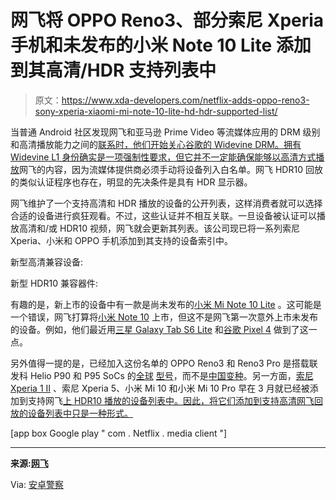 # 网飞将 OPPO Reno3、部分索尼 Xperia 手机和未发布的小米 Note 10 Lite 添加到其高清/HDR 支持列表中

> 原文：<https://www.xda-developers.com/netflix-adds-oppo-reno3-sony-xperia-xiaomi-mi-note-10-lite-hd-hdr-supported-list/>

当普通 Android 社区发现网飞和亚马逊 Prime Video 等流媒体应用的 DRM 级别和高清播放能力之间的[联系时，他们开始关心谷歌的 Widevine DRM。拥有 Widevine L1 身份确实是一项强制性要求，但它并不一定能确保](https://www.xda-developers.com/android-netflix-hd-amazon-prime-video-hd-drm/)[能够以高清方式播放](https://www.xda-developers.com/xiaomi-poco-f1-widevine-l1-miui-beta/)网飞的内容，因为流媒体提供商必须手动将设备列入白名单。网飞 HDR10 回放的类似认证程序也存在，明显的先决条件是具有 HDR 显示器。

网飞维护了一个支持高清和 HDR 播放的设备的公开列表，这样消费者就可以选择合适的设备进行疯狂观看。不过，这些认证并不相互关联。一旦设备被认证可以播放高清和/或 HDR10 视频，网飞就会更新其列表。该公司现已将一系列索尼 Xperia、小米和 OPPO 手机添加到其支持的设备索引中。

新型高清兼容设备:

新型 HDR10 兼容器件:

有趣的是，新上市的设备中有一款是尚未发布的[小米 Mi Note 10 Lite](https://www.xda-developers.com/possible-xiaomi-mi-note-10-lite-fcc-certified-snapdragon-730g-penta-cameras/) 。这可能是一个错误，网飞打算将[小米 Note 10](https://forum.xda-developers.com/mi-note-10) 上市，但这不是网飞第一次意外上市未发布的设备。例如，他们最近用[三星 Galaxy Tab S6 Lite](https://www.xda-developers.com/netflix-hdr-samsung-galaxy-s20-more-phones/) 和[谷歌 Pixel 4](https://www.xda-developers.com/netflix-certifies-pixel-4-hd-hdr10-video-playback/) 做到了这一点。

另外值得一提的是，已经加入这份名单的 OPPO Reno3 和 Reno3 Pro 是搭载联发科 Helio P90 和 P95 SoCs 的[全球](https://www.xda-developers.com/oppo-reno3-launches-internationally-with-the-mediatek-helio-p90/) [型号](https://www.xda-developers.com/oppo-reno3-pro-international-launch-dual-front-cameras-quad-rear-cameras-mediatek-helio-p95/)，而不是[中国变种](https://www.xda-developers.com/oppo-reno3-pro-5g-quad-rear-camera-china-launch/)。另一方面，[索尼 Xperia 1 II](https://www.xda-developers.com/sony-xperia-1-ii-xperia-10-ii-xperia-pro-announcement/) 、索尼 Xperia 5、小米 Mi 10 和小米 Mi 10 Pro 早在 3 月就已经被添加到支持网飞[上 HDR10 播放的设备列表中。因此，将它们添加到支持高清网飞回放的设备列表中只是一种形式。](https://www.xda-developers.com/netflix-hdr-samsung-galaxy-s20-more-phones/)

[app box Google play " com . Netflix . media client "]

* * *

**来源:[网飞](https://help.netflix.com/en/node/23939)**

Via: [安卓警察](https://www.androidpolice.com/2020/04/15/whole-buttload-of-samsung-devices-get-official-hd-and-hdr-netflix-support/#1)